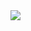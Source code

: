 <img src="https://img.shields.io/badge/github-181717?style=for-the-badge&logo=github&logoColor=white">
